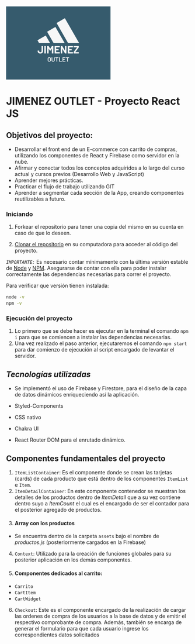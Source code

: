 ![JimenezLogo](./src/assets/jimenezLogo.png)

# JIMENEZ OUTLET - Proyecto React JS 

## Objetivos del proyecto:
- Desarrollar el front end de un E-commerce con carrito de compras, utilizando los componentes de React y Firebase como servidor en la nube.
- Afirmar y conectar todos los conceptos adquiridos a lo largo del curso actual y cursos previos (Desarrollo Web y JavaScript)
- Aprender mejores prácticas.
- Practicar el flujo de trabajo utilizando GIT
- Aprender a segmentar cada sección de la App, creando componentes reutilizables a futuro.

### Iniciando
1. Forkear el repositorio para tener una copia del mismo en su cuenta en caso de que lo deseen.

2. [Clonar el repositorio](https://docs.github.com/es/repositories/creating-and-managing-repositories/cloning-a-repository) en su computadora para acceder al código del proyecto. 

_`IMPORTANTE:`_ Es necesario contar mínimamente con la última versión estable de [Node](https://nodejs.org/es/) y [NPM](https://docs.npmjs.com/downloading-and-installing-node-js-and-npm). Asegurarse de contar con ella para poder instalar correctamente las dependencias necesarias para correr el proyecto.

Para verificar que versión tienen instalada:

```bash
node -v
npm -v
```

### Ejecución del proyecto
1. Lo primero que se debe hacer es ejecutar en la terminal el comando `npm i` para que se comiencen a instalar las dependencias necesarias.
2. Una vez realizado el paso anterior, ejecutaremos el comando `npm start` para dar comienzo de ejecución al script encargado de levantar el servidor.

## _Tecnologías utilizadas_
- Se implementó el uso de Firebase y Firestore, para el diseño de la capa de datos dinámicos enriqueciendo así la aplicación.

- Styled-Components
- CSS nativo
- Chakra UI
- React Router DOM para el enrutado dinámico.

## Componentes fundamentales del proyecto
1) `ItemListContainer`: Es el componente donde se crean las tarjetas (cards) de cada producto que está dentro de los componentes `ItemList` e `Item`.
2) `ItemDetailContainer`: En este componente contenedor se muestran los detalles de los productos dentro de _ItemDetail_ que a su vez contiene dentro suyo a _ItemCount_ el cual es el encargado de ser el contador para el posterior agregado de productos.
3. #### Array con los productos
 - Se encuentra dentro de la carpeta `assets` bajo el nombre de _productos.js_ (posteriormente cargados en la Firebase)
4) `Context`: Utilizado para la creación de funciones globales para su posterior aplicación en los demás componentes.
5. #### Componentes dedicados al carrito: 
- `Carrito`
- `CartItem`
- `CartWidget`

6) `Checkout`: Este es el componente encargado de la realización de cargar las ordenes de compra de los usuarios a la base de datos y de emitir el respectivo comprobante de compra. Además, también se encarga de generar el formulario para que cada usuario ingrese los correspondientes datos solicitados